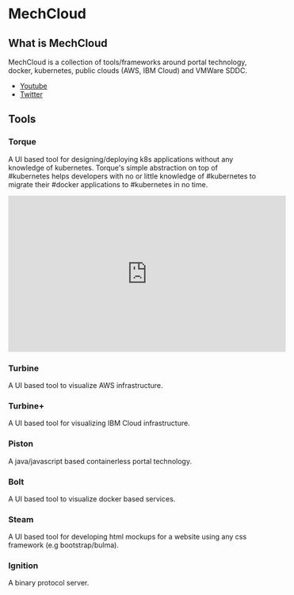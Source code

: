 # MechCloud

## What is MechCloud
MechCloud is a collection of tools/frameworks around portal technology, docker, kubernetes, public clouds (AWS, IBM Cloud) and VMWare SDDC. 
* [Youtube](https://tinyurl.com/ycrzvje7)
* [Twitter](https://twitter.com/mech_cloud)

## Tools
### Torque
A UI based tool for designing/deploying k8s applications without any knowledge of kubernetes. Torque's simple abstraction on top of #kubernetes helps developers with no or little knowledge of #kubernetes to migrate their #docker applications to #kubernetes in no time.

<iframe width="560" height="315" src="https://www.youtube.com/embed/7hBmpODCrUw" frameborder="0" allow="accelerometer; autoplay; encrypted-media; gyroscope; picture-in-picture" allowfullscreen></iframe>

### Turbine
A UI based tool to visualize AWS infrastructure.

### Turbine+
A UI based tool for visualizing IBM Cloud infrastructure.

### Piston
A java/javascript based containerless portal technology.

### Bolt
A UI based tool to visualize docker based services.

### Steam
A UI based tool for developing html mockups for a website using any css framework (e.g bootstrap/bulma).

### Ignition
A binary protocol server.
